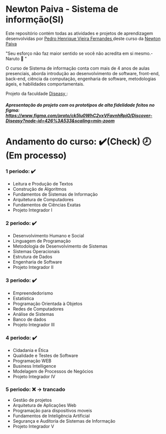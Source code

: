 # Newton Paiva - Sistema de informção(SI) 

Este repositório contém todas as atividades e projetos de aprendizagem desenvolvidas por <a href="https://www.linkedin.com/in/pedro-henrique-vieira-fernandes/">Pedro Henrique Vieira Fernandes </a> deste curso da <a href ="https://www.newtonpaiva.br/cursos/graduacao-presencial/sistemas-de-informacao/">Newton Paiva </a>

"Seu esforço não faz maior sentido se você não acredita em si mesmo.- Naruto 🍜 "

O curso de Sistema de informação conta com mais de 4 anos de aulas presenciais, aborda introdução ao desenvolvimento de software, front-end, back-end, ciência da computação, engenharia de software, metodologias ágeis, e habilidades comportamentais.

Projeto da faculdade  <a href=https://github.com/PedrohvFernandes/Diseasy> Diseasy </a>:
##### Apresentação do projeto com os prototipos de alta fidelidade feitos no figma: https://www.figma.com/proto/ck5lu0WhC2vxVFavnhRpjO/Discover-Diseasy?node-id=426%3A533&scaling=min-zoom


# Andamento do curso: ✔️(Check) 🕗(Em processo)

### 1 periodo: ✔️
   - Leitura e Produção de Textos
   - Construção de Algoritmos
   - Fundamentos de Sistemas de Informação
   - Arquitetura de Computadores
   - Fundamentos de Ciências Exatas
   - Projeto Integrador I
  
### 2 periodo: ✔️
  - Desenvolvimento Humano e Social
  - Linguagem de Programação
  - Metodologia de Desenvolvimento de Sistemas
  - Sistemas Operacionais
  - Estrutura de Dados
  - Engenharia de Software
  - Projeto Integrador II

### 3 periodo: ✔️
  - Empreendedorismo
  - Estatística
  - Programação Orientada à Objetos
  - Redes de Computadores
  - Análise de Sistemas
  - Banco de dados
  - Projeto Integrador III
  
### 4 periodo: ✔️
  - Cidadania e Ética
  - Qualidade e Testes de Software
  - Programação WEB
  - Business Intelligence
  - Modelagem de Processos de Negócios
  - Projeto Integrador IV

### 5 periodo: ❌ -> trancado
  - Gestão de projetos
  - Arquitetura de Aplicações Web
  - Programação para dispositivos moveis
  - Fundamentos de Inteligência Artificial
  - Segurança e Auditoria de Sistemas de Informação
  - Projeto Integrador V
